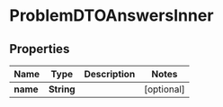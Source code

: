 

# ProblemDTOAnswersInner


## Properties

| Name | Type | Description | Notes |
|------------ | ------------- | ------------- | -------------|
|**name** | **String** |  |  [optional] |



